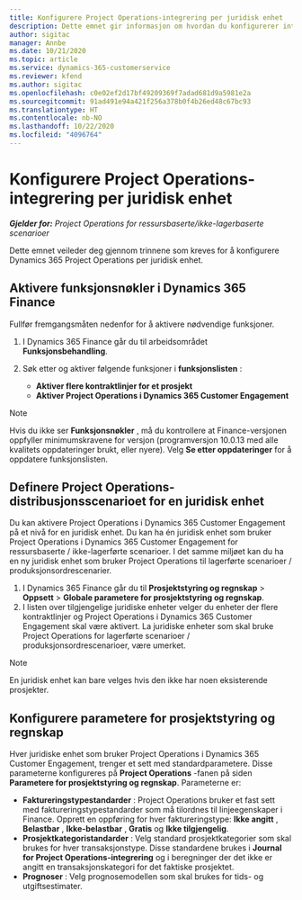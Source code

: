 ```yaml
---
title: Konfigurere Project Operations-integrering per juridisk enhet
description: Dette emnet gir informasjon om hvordan du konfigurerer integrering per juridisk enhet i Project Operations.
author: sigitac
manager: Annbe
ms.date: 10/21/2020
ms.topic: article
ms.service: dynamics-365-customerservice
ms.reviewer: kfend
ms.author: sigitac
ms.openlocfilehash: c0e02ef2d17bf49209369f7adad681d9a5981e2a
ms.sourcegitcommit: 91ad491e94a421f256a378b0f4b26ed48c67bc93
ms.translationtype: HT
ms.contentlocale: nb-NO
ms.lasthandoff: 10/22/2020
ms.locfileid: "4096764"
---
```

# <a name="configure-project-operations-integration-per-legal-entity"></a>Konfigurere Project Operations-integrering per juridisk enhet 

_**Gjelder for:** Project Operations for ressursbaserte/ikke-lagerbaserte scenarioer_

Dette emnet veileder deg gjennom trinnene som kreves for å konfigurere Dynamics 365 Project Operations per juridisk enhet.

## <a name="enable-feature-keys-in-dynamics-365-finance"></a>Aktivere funksjonsnøkler i Dynamics 365 Finance

Fullfør fremgangsmåten nedenfor for å aktivere nødvendige funksjoner.

1. I Dynamics 365 Finance går du til arbeidsområdet **Funksjonsbehandling**.
2. Søk etter og aktiver følgende funksjoner i **funksjonslisten** :
  
    - **Aktiver flere kontraktlinjer for et prosjekt**
    - **Aktiver Project Operations i Dynamics 365 Customer Engagement**

> [!NOTE]
> Hvis du ikke ser **Funksjonsnøkler** , må du kontrollere at Finance-versjonen oppfyller minimumskravene for versjon (programversjon 10.0.13 med alle kvalitets oppdateringer brukt, eller nyere). Velg **Se etter oppdateringer** for å oppdatere funksjonslisten.

## <a name="define-the-project-operations-deployment-scenario-for-a-legal-entity"></a>Definere Project Operations-distribusjonsscenarioet for en juridisk enhet

Du kan aktivere Project Operations i Dynamics 365 Customer Engagement på et nivå for en juridisk enhet. Du kan ha én juridisk enhet som bruker Project Operations i Dynamics 365 Customer Engagement for ressursbaserte / ikke-lagerførte scenarioer. I det samme miljøet kan du ha en ny juridisk enhet som bruker Project Operations til lagerførte scenarioer / produksjonsordrescenarier.

1. I Dynamics 365 Finance går du til **Prosjektstyring og regnskap** > **Oppsett** > **Globale parametere for prosjektstyring og regnskap**.
2. I listen over tilgjengelige juridiske enheter velger du enheter der flere kontraktlinjer og Project Operations i Dynamics 365 Customer Engagement skal være aktivert. La juridiske enheter som skal bruke Project Operations for lagerførte scenarioer / produksjonsordrescenarioer, være umerket.

> [!NOTE]
> En juridisk enhet kan bare velges hvis den ikke har noen eksisterende prosjekter.

## <a name="configure-project-management-and-accounting-parameters"></a>Konfigurere parametere for prosjektstyring og regnskap

Hver juridiske enhet som bruker Project Operations i Dynamics 365 Customer Engagement, trenger et sett med standardparametere. Disse parameterne konfigureres på **Project Operations** -fanen på siden **Parametere for prosjektstyring og regnskap**. Parameterne er:

  - **Faktureringstypestandarder** : Project Operations bruker et fast sett med faktureringstypestandarder som må tilordnes til linjeegenskaper i Finance. Opprett en oppføring for hver faktureringstype: **Ikke angitt** , **Belastbar** , **Ikke-belastbar** , **Gratis** og **Ikke tilgjengelig**.
  - **Prosjektkategoristandarder** : Velg standard prosjektkategorier som skal brukes for hver transaksjonstype. Disse standardene brukes i **Journal for Project Operations-integrering** og i beregninger der det ikke er angitt en transaksjonskategori for det faktiske prosjektet.
  - **Prognoser** : Velg prognosemodellen som skal brukes for tids- og utgiftsestimater.

